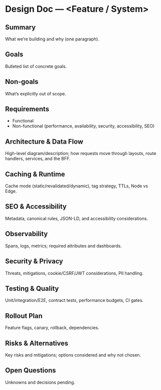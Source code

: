 # Design Doc — <Feature / System>

## Summary
What we’re building and why (one paragraph).

## Goals
Bulleted list of concrete goals.

## Non-goals
What’s explicitly out of scope.

## Requirements
- Functional
- Non-functional (performance, availability, security, accessibility, SEO)

## Architecture & Data Flow
High-level diagram/description; how requests move through layouts, route handlers, services, and the BFF.

## Caching & Runtime
Cache mode (static/revalidated/dynamic), tag strategy, TTLs, Node vs Edge.

## SEO & Accessibility
Metadata, canonical rules, JSON-LD, and accessibility considerations.

## Observability
Spans, logs, metrics; required attributes and dashboards.

## Security & Privacy
Threats, mitigations, cookie/CSRF/JWT considerations, PII handling.

## Testing & Quality
Unit/integration/E2E, contract tests, performance budgets, CI gates.

## Rollout Plan
Feature flags, canary, rollback, dependencies.

## Risks & Alternatives
Key risks and mitigations; options considered and why not chosen.

## Open Questions
Unknowns and decisions pending.
